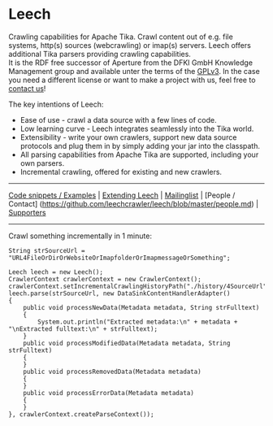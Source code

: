 Leech
=====

Crawling capabilities for Apache Tika. Crawl content out of e.g. file systems, http(s) sources (webcrawling) or imap(s) servers. Leech offers additional Tika parsers providing crawling capabilities.  
It is the RDF free successor of Aperture from the DFKI GmbH Knowledge Management group and available unter the terms of the [GPLv3](http://www.gnu.org/licenses/gpl.html). In the case you need a different license or want to make a project with us, feel free to [contact us](https://github.com/leechcrawler/leech/blob/master/people.md)!

The key intentions of Leech:
* Ease of use - crawl a data source with a few lines of code.
* Low learning curve - Leech integrates seamlessly into the Tika world.
* Extensibility - write your own crawlers, support new data source protocols and plug them in by simply adding your jar into the classpath.
* All parsing capabilities from Apache Tika are supported, including your own parsers.
* Incremental crawling, offered for existing and new crawlers.

***
[Code snippets / Examples](https://github.com/leechcrawler/leech/blob/master/codeSnippets.md) | [Extending Leech](https://github.com/leechcrawler/leech/blob/master/extending.md) | [Mailinglist](https://github.com/leechcrawler/leech/blob/master/mailinglist.md) | [People / Contact] (https://github.com/leechcrawler/leech/blob/master/people.md) | [Supporters](https://github.com/leechcrawler/leech/blob/master/supporters.md)
***
Crawl something incrementally in 1 minute:

    String strSourceUrl = "URL4FileOrDirOrWebsiteOrImapfolderOrImapmessageOrSomething";

    Leech leech = new Leech();
    CrawlerContext crawlerContext = new CrawlerContext();
    crawlerContext.setIncrementalCrawlingHistoryPath("./history/4SourceUrl");
    leech.parse(strSourceUrl, new DataSinkContentHandlerAdapter()
    {
        public void processNewData(Metadata metadata, String strFulltext)
        {
            System.out.println("Extracted metadata:\n" + metadata + "\nExtracted fulltext:\n" + strFulltext);
        }
        public void processModifiedData(Metadata metadata, String strFulltext)
        {
        }
        public void processRemovedData(Metadata metadata)
        {
        }
        public void processErrorData(Metadata metadata)
        {
        }
    }, crawlerContext.createParseContext());
